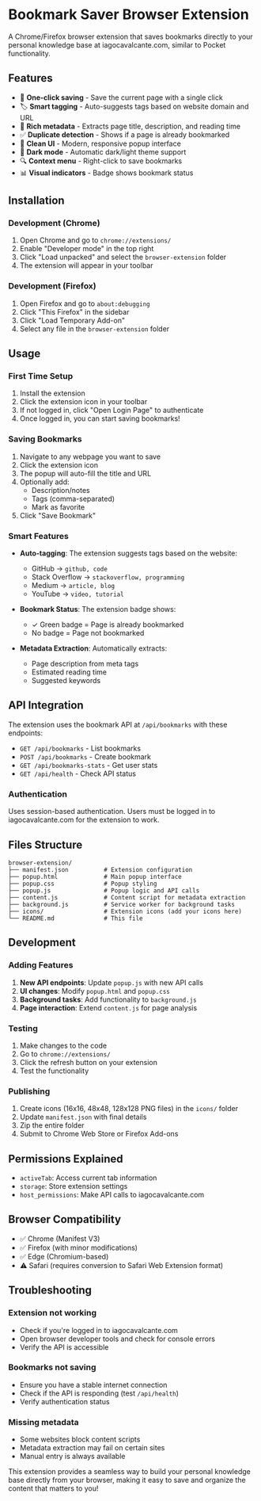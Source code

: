 # Bookmark Saver Browser Extension

A Chrome/Firefox browser extension that saves bookmarks directly to your personal knowledge base at iagocavalcante.com, similar to Pocket functionality.

## Features

- 🔖 **One-click saving** - Save the current page with a single click
- 🏷️ **Smart tagging** - Auto-suggests tags based on website domain and URL
- 📝 **Rich metadata** - Extracts page title, description, and reading time
- ✅ **Duplicate detection** - Shows if a page is already bookmarked
- 🎨 **Clean UI** - Modern, responsive popup interface
- 🌙 **Dark mode** - Automatic dark/light theme support
- 🔍 **Context menu** - Right-click to save bookmarks
- 📊 **Visual indicators** - Badge shows bookmark status

## Installation

### Development (Chrome)

1. Open Chrome and go to `chrome://extensions/`
2. Enable "Developer mode" in the top right
3. Click "Load unpacked" and select the `browser-extension` folder
4. The extension will appear in your toolbar

### Development (Firefox)

1. Open Firefox and go to `about:debugging`
2. Click "This Firefox" in the sidebar
3. Click "Load Temporary Add-on"
4. Select any file in the `browser-extension` folder

## Usage

### First Time Setup

1. Install the extension
2. Click the extension icon in your toolbar
3. If not logged in, click "Open Login Page" to authenticate
4. Once logged in, you can start saving bookmarks!

### Saving Bookmarks

1. Navigate to any webpage you want to save
2. Click the extension icon
3. The popup will auto-fill the title and URL
4. Optionally add:
   - Description/notes
   - Tags (comma-separated)
   - Mark as favorite
5. Click "Save Bookmark"

### Smart Features

- **Auto-tagging**: The extension suggests tags based on the website:
  - GitHub → `github, code`
  - Stack Overflow → `stackoverflow, programming`
  - Medium → `article, blog`
  - YouTube → `video, tutorial`

- **Bookmark Status**: The extension badge shows:
  - ✓ Green badge = Page is already bookmarked
  - No badge = Page not bookmarked

- **Metadata Extraction**: Automatically extracts:
  - Page description from meta tags
  - Estimated reading time
  - Suggested keywords

## API Integration

The extension uses the bookmark API at `/api/bookmarks` with these endpoints:

- `GET /api/bookmarks` - List bookmarks
- `POST /api/bookmarks` - Create bookmark
- `GET /api/bookmarks-stats` - Get user stats
- `GET /api/health` - Check API status

### Authentication

Uses session-based authentication. Users must be logged in to iagocavalcante.com for the extension to work.

## Files Structure

```
browser-extension/
├── manifest.json          # Extension configuration
├── popup.html             # Main popup interface
├── popup.css              # Popup styling
├── popup.js               # Popup logic and API calls
├── content.js             # Content script for metadata extraction
├── background.js          # Service worker for background tasks
├── icons/                 # Extension icons (add your icons here)
└── README.md              # This file
```

## Development

### Adding Features

1. **New API endpoints**: Update `popup.js` with new API calls
2. **UI changes**: Modify `popup.html` and `popup.css`
3. **Background tasks**: Add functionality to `background.js`
4. **Page interaction**: Extend `content.js` for page analysis

### Testing

1. Make changes to the code
2. Go to `chrome://extensions/`
3. Click the refresh button on your extension
4. Test the functionality

### Publishing

1. Create icons (16x16, 48x48, 128x128 PNG files) in the `icons/` folder
2. Update `manifest.json` with final details
3. Zip the entire folder
4. Submit to Chrome Web Store or Firefox Add-ons

## Permissions Explained

- `activeTab`: Access current tab information
- `storage`: Store extension settings
- `host_permissions`: Make API calls to iagocavalcante.com

## Browser Compatibility

- ✅ Chrome (Manifest V3)
- ✅ Firefox (with minor modifications)
- ✅ Edge (Chromium-based)
- ⚠️ Safari (requires conversion to Safari Web Extension format)

## Troubleshooting

### Extension not working
- Check if you're logged in to iagocavalcante.com
- Open browser developer tools and check for console errors
- Verify the API is accessible

### Bookmarks not saving
- Ensure you have a stable internet connection
- Check if the API is responding (test `/api/health`)
- Verify authentication status

### Missing metadata
- Some websites block content scripts
- Metadata extraction may fail on certain sites
- Manual entry is always available

This extension provides a seamless way to build your personal knowledge base directly from your browser, making it easy to save and organize the content that matters to you!
